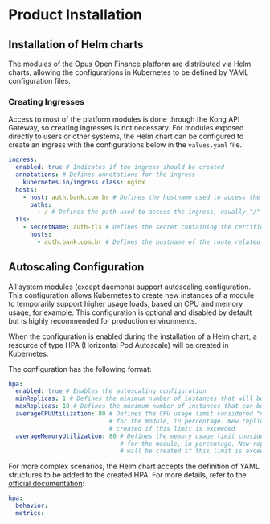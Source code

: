 # Product Installation

## Installation of Helm charts

The modules of the Opus Open Finance platform are distributed via Helm charts, allowing the configurations in Kubernetes to be defined by YAML configuration files.

### Creating Ingresses

Access to most of the platform modules is done through the Kong API Gateway, so creating ingresses is not necessary. For modules exposed directly to users or other systems, the Helm chart can be configured to create an ingress with the configurations below in the `values.yaml` file.

```yaml
ingress:
  enabled: true # Indicates if the ingress should be created
  annotations: # Defines annotations for the ingress
    kubernetes.io/ingress.class: nginx
  hosts:
    - host: auth.bank.com.br # Defines the hostname used to access the ingress
      paths:
        - / # Defines the path used to access the ingress, usually "/"
  tls: 
    - secretName: auth-tls # Defines the secret containing the certificate if the ingress accepts HTTPS connections
      hosts:
        - auth.bank.com.br # Defines the hostname of the route related to this TLS configuration
```

## Autoscaling Configuration

All system modules (except daemons) support autoscaling configuration. This configuration allows Kubernetes to create new instances of a module to temporarily support higher usage loads, based on CPU and memory usage, for example. This configuration is optional and disabled by default but is highly recommended for production environments.

When the configuration is enabled during the installation of a Helm chart, a resource of type HPA (Horizontal Pod Autoscale) will be created in Kubernetes.

The configuration has the following format:

```yaml
hpa:
  enabled: true # Enables the autoscaling configuration
  minReplicas: 1 # Defines the minimum number of instances that will be kept running
  maxReplicas: 10 # Defines the maximum number of instances that can be running
  averageCPUUtilization: 80 # Defines the CPU usage limit considered "normal"
                            # for the module, in percentage. New replicas will be
                            # created if this limit is exceeded
  averageMemoryUtilization: 80 # Defines the memory usage limit considered "normal"
                               # for the module, in percentage. New replicas
                               # will be created if this limit is exceeded
```

For more complex scenarios, the Helm chart accepts the definition of YAML structures to be added to the created HPA. For more details, refer to the [official documentation](https://kubernetes.io/docs/tasks/run-application/horizontal-pod-autoscale/):

```yaml
hpa:
  behavior: 
  metrics:
```